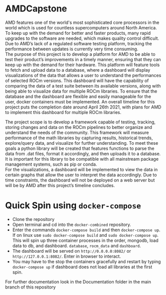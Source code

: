 # AMDCapstone



AMD features one of the world's most sophisticated core processors in the world which is used for countless supercomputers around North America.  
To keep up with the demand for better and faster products, many rapid upgrades to the software are needed, which makes quality control difficult. 
Due to AMD’s lack of a regulated software testing platform, tracking the performance between updates is currently very time consuming.  
The purpose of this project is to develop a platform for AMD to be able to test their product’s improvements in a timely manner, 
ensuring that they can keep up with the demand for their hardware.  This platform will feature tools to fetch and upload data to a database,
where a dashboard will display visualizations of the data that allows a user to understand the performances of selected ROCm versions. 
This dashboard will have the capability of comparing the data of a test suite between its available versions, along with being able to visualize data for multiple ROCm libraries. 
To ensure that the database and the dashboard are flexible and easily manageable for the user, docker containers must be implemented. 
An overall timeline for this project puts the completion date around April 26th 2021, with plans for AMD to implement this dashboard for multiple ROCm libraries.

The project scope is to develop a framework capable of testing, tracking, storing changes and data on the ROCm pipelines to better organize and understand the needs of the community. 
This framework will measure performance of the math libraries by capturing results, historical trends, explore/query data, and visualize for further understanding. 
To meet these goals a python library will be created that features functions to parse the data from .dat files, format it accordingly, and then uploads it to a database. 
It is important for this library to be compatible with all mainstream package management systems, such as pip or conda.  
For the visualizations, a dashboard will be implemented to view the data in certain graphs that allow the user to interpret the data accordingly. 
Due to time constraints, the dashboard will not be deployed on a web server but will be by AMD after this project’s timeline concludes.

# Quick Spin using `docker-compose`

- Clone the repository 
- Open terminal and cd into the `docker-combined` repository.
- Enter the commands `docker-compose build` and then `docker-compose up`. If on linux use `sudo docker-compose build` and `sudo docker-compose up`. This will spin up three container processes in the order, mongodb, load data to db, and dashboard. `database`, `rocm_data` and `dashboard`.
- The dashboard will be served on `http://0.0.0.0:8082/` or `http://127.0.0.1:8082/`. Enter in browser to interact.
- You may have to the stop the containers gracefully and restart by typing `docker-compose up` if dashboard does not load all libraries at the first spin.

For further documentation look in the Documentation folder in the main branch of this repository
